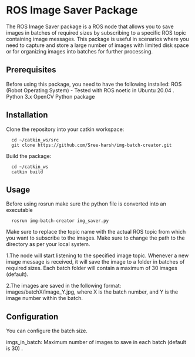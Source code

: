 # ROS Image Saver Package

The ROS Image Saver package is a ROS node that allows you to save images in batches of required sizes by subscribing to a specific ROS topic containing image messages. This package is useful in scenarios where you need to capture and store a large number of images with limited disk space or for organizing images into batches for further processing.

## Prerequisites
Before using this package, you need to have the following installed:
ROS (Robot Operating System) - Tested with ROS noetic in Ubuntu 20.04 .
Python 3.x
OpenCV Python package

## Installation
Clone the repository into your catkin workspace:
```Shell
  cd ~/catkin_ws/src
  git clone https://github.com/Sree-harsh/img-batch-creator.git
```
Build the package:
```Shell
  cd ~/catkin_ws
  catkin build
```
## Usage
Before using rosrun make sure the python file is converted into an executable
```Shell
  rosrun img-batch-creator img_saver.py
```

Make sure to replace the topic name with the actual ROS topic from which you want to subscribe to the images.
Make sure to change the path to the directory as per your local system.

1.The node will start listening to the specified image topic. Whenever a new image message is received, it will save the image to a folder in batches of required sizes. Each batch folder will contain a maximum of 30 images (default).

2.The images are saved in the following format: images/batchX/image_Y.jpg, where X is the batch number, and Y is the image number within the batch.

## Configuration
You can configure the batch size.

imgs_in_batch: Maximum number of images to save in each batch (default is 30) .

